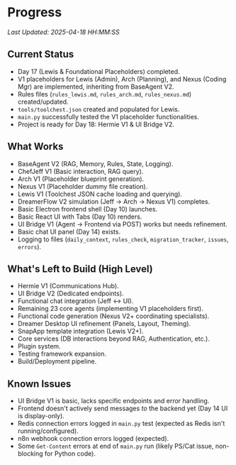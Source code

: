 # Progress

*Last Updated: 2025-04-18 HH:MM:SS*

## Current Status
- Day 17 (Lewis & Foundational Placeholders) completed.
- V1 placeholders for Lewis (Admin), Arch (Planning), and Nexus (Coding Mgr) are implemented, inheriting from BaseAgent V2.
- Rules files (`rules_lewis.md`, `rules_arch.md`, `rules_nexus.md`) created/updated.
- `tools/toolchest.json` created and populated for Lewis.
- `main.py` successfully tested the V1 placeholder functionalities.
- Project is ready for Day 18: Hermie V1 & UI Bridge V2.

## What Works
- BaseAgent V2 (RAG, Memory, Rules, State, Logging).
- ChefJeff V1 (Basic interaction, RAG query).
- Arch V1 (Placeholder blueprint generation).
- Nexus V1 (Placeholder dummy file creation).
- Lewis V1 (Toolchest JSON cache loading and querying).
- DreamerFlow V2 simulation (Jeff -> Arch -> Nexus V1) completes.
- Basic Electron frontend shell (Day 10) launches.
- Basic React UI with Tabs (Day 10) renders.
- UI Bridge V1 (Agent -> Frontend via POST) works but needs refinement.
- Basic chat UI panel (Day 14) exists.
- Logging to files (`daily_context`, `rules_check`, `migration_tracker`, `issues`, `errors`).

## What's Left to Build (High Level)
- Hermie V1 (Communications Hub).
- UI Bridge V2 (Dedicated endpoints).
- Functional chat integration (Jeff <-> UI).
- Remaining 23 core agents (implementing V1 placeholders first).
- Functional code generation (Nexus V2+ coordinating specialists).
- Dreamer Desktop UI refinement (Panels, Layout, Theming).
- SnapApp template integration (Lewis V2+).
- Core services (DB interactions beyond RAG, Authentication, etc.).
- Plugin system.
- Testing framework expansion.
- Build/Deployment pipeline.

## Known Issues
- UI Bridge V1 is basic, lacks specific endpoints and error handling.
- Frontend doesn't actively send messages *to* the backend yet (Day 14 UI is display-only).
- Redis connection errors logged in `main.py` test (expected as Redis isn't running/configured).
- n8n webhook connection errors logged (expected).
- Some `Get-Content` errors at end of `main.py` run (likely PS/Cat issue, non-blocking for Python code).
